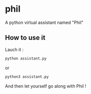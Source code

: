 # phil
A python virtual assistant named "Phil"

## How to use it
Lauch it :
```bash
python assistant.py
```
or
```bash
python3 assistant.py
```

And then let yourself go along with Phil !